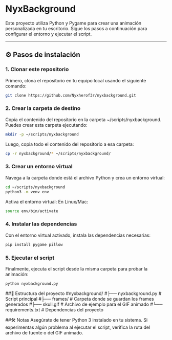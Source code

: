 # NyxBackground

Este proyecto utiliza Python y Pygame para crear una animación personalizada en tu escritorio. Sigue los pasos a continuación para configurar el entorno y ejecutar el script.

---

## ⚙️ Pasos de instalación

### 1. Clonar este repositorio
Primero, clona el repositorio en tu equipo local usando el siguiente comando:
```bash
git clone https://github.com/Nyxherof3r/nyxbackground.git
```
### 2. Crear la carpeta de destino
Copia el contenido del repositorio en la carpeta ~/scripts/nyxbackground. Puedes crear esta carpeta ejecutando:
```bash
mkdir -p ~/scripts/nyxbackground
```
Luego, copia todo el contenido del repositorio a esa carpeta:
```bash
cp -r nyxbackground/* ~/scripts/nyxbackground/
```
### 3. Crear un entorno virtual
Navega a la carpeta donde está el archivo Python y crea un entorno virtual:
```bash
cd ~/scripts/nyxbackground
python3 -m venv env
```
Activa el entorno virtual:
En Linux/Mac:
```bash
source env/bin/activate
```
### 4. Instalar las dependencias
Con el entorno virtual activado, instala las dependencias necesarias:
```bash
pip install pygame pillow
```
### 5. Ejecutar el script
Finalmente, ejecuta el script desde la misma carpeta para probar la animación:
```bash
python nyxbackground.py
```

##📂 Estructura del proyecto
#nyxbackground/
#├── nyxbackground.py       # Script principal
#├── frames/                # Carpeta donde se guardan los frames generados
#├── skull.gif              # Archivo de ejemplo para el GIF animado
#└── requirements.txt       # Dependencias del proyecto


##🛠️ Notas
    Asegúrate de tener Python 3 instalado en tu sistema.
    Si experimentas algún problema al ejecutar el script, verifica la ruta del archivo de fuente o del GIF animado.

